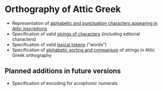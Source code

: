 # Orthography of Attic Greek



- Representation of <a concordion:run="concordion" href="AtticCharacters.html">alphabetic and punctuation characters appearing in Attic inscriptions</a>
- Specification of valid <a concordion:run="concordion" href="AtticString.html">strings of characters</a> (including editorial characters)
- Specification of valid <a concordion:run="concordion"  href="AtticWord.html">lexical tokens</a> ("words")
- Specification of <a concordion:run="concordion"  href="AtticSort.html">alphabetic sorting and comparison</a> of strings in Attic Greek orthography


## Planned additions in future versions

- Specification of encoding for acrophonic numerals
